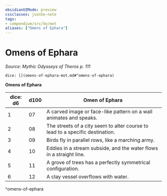 ```yaml
---
obsidianUIMode: preview
cssclasses: json5e-note
tags:
- compendium/src/5e/mot
aliases: ["Omens of Ephara"]
---
```

# Omens of Ephara
*Source: Mythic Odysseys of Theros p. 111* 

`dice: [](omens-of-ephara-mot.md#^omens-of-ephara)`

**Omens of Ephara**

| dice: d6 | d100 | Omen of Ephara |
|----------|------|----------------|
| 1 | 07 | A carved image or face-like pattern on a wall animates and speaks. |
| 2 | 08 | The streets of a city seem to alter course to lead to a specific destination. |
| 3 | 09 | Birds fly in parallel rows, like a marching army. |
| 4 | 10 | Eddies in a stream subside, and the water flows in a straight line. |
| 5 | 11 | A grove of trees has a perfectly symmetrical configuration. |
| 6 | 12 | A clay vessel overflows with water. |
^omens-of-ephara